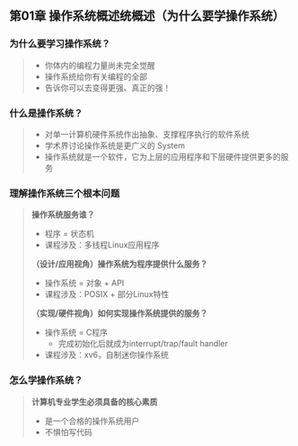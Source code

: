 ## 第01章 操作系统概述统概述（为什么要学操作系统）
### 为什么要学习操作系统？
> - 你体内的编程力量尚未完全觉醒
> - 操作系统给你有关编程的全部
> - 告诉你可以去变得更强、真正的强！


### 什么是操作系统？
> - 对单一计算机硬件系统作出抽象、支撑程序执行的软件系统
> - 学术界讨论操作系统是更广义的 System
> - 操作系统就是一个软件，它为上层的应用程序和下层硬件提供更多的服务


### 理解操作系统三个根本问题
> **操作系统服务谁？**
> - 程序 = 状态机
> - 课程涉及：多线程Linux应用程序
> 
> **（设计/应用视角）操作系统为程序提供什么服务？**
> - 操作系统 = 对象 + API
> - 课程涉及：POSIX + 部分Linux特性
> 
> **（实现/硬件视角）如何实现操作系统提供的服务？**
> - 操作系统 = C程序
>   - 完成初始化后就成为interrupt/trap/fault handler
> - 课程涉及：xv6，自制迷你操作系统


### 怎么学操作系统？
> **计算机专业学生必须具备的核心素质**
> - 是一个合格的操作系统用户
> - 不惧怕写代码
